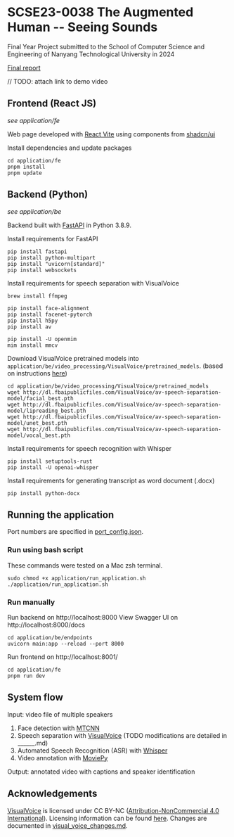 # SCSE23-0038 The Augmented Human -- Seeing Sounds
Final Year Project submitted to the School of Computer Science and Engineering of Nanyang Technological University in 2024

[Final report](https://hdl.handle.net/10356/175150)

// TODO: attach link to demo video


## Frontend (React JS)
*see application/fe*

Web page developed with [React Vite](https://vitejs.dev/) using components from [shadcn/ui](https://ui.shadcn.com/)

Install dependencies and update packages
```
cd application/fe
pnpm install
pnpm update
```

## Backend (Python)
*see application/be*

Backend built with [FastAPI](https://fastapi.tiangolo.com/) in Python 3.8.9.

Install requirements for FastAPI
```
pip install fastapi
pip install python-multipart
pip install "uvicorn[standard]"
pip install websockets
```

Install requirements for speech separation with VisualVoice
```
brew install ffmpeg

pip install face-alignment 
pip install facenet-pytorch
pip install h5py
pip install av

pip install -U openmim
mim install mmcv
```

Download VisualVoice pretrained models into `application/be/video_processing/VisualVoice/pretrained_models`.
(based on instructions [here](https://github.com/facebookresearch/VisualVoice?tab=readme-ov-file#demo-with-the-pre-trained-models))
```
cd application/be/video_processing/VisualVoice/pretrained_models
wget http://dl.fbaipublicfiles.com/VisualVoice/av-speech-separation-model/facial_best.pth
wget http://dl.fbaipublicfiles.com/VisualVoice/av-speech-separation-model/lipreading_best.pth
wget http://dl.fbaipublicfiles.com/VisualVoice/av-speech-separation-model/unet_best.pth
wget http://dl.fbaipublicfiles.com/VisualVoice/av-speech-separation-model/vocal_best.pth
```


Install requirements for speech recognition with Whisper
```
pip install setuptools-rust
pip install -U openai-whisper
```

Install requirements for generating transcript as word document (.docx)
```
pip install python-docx
```


## Running the application 
Port numbers are specified in [port_config.json](./application/port_config.json).

### Run using bash script 
These commands were tested on a Mac zsh terminal.
```
sudo chmod +x application/run_application.sh
./application/run_application.sh
```

### Run manually
Run backend on http://localhost:8000
View Swagger UI on http://localhost:8000/docs 
```
cd application/be/endpoints
uvicorn main:app --reload --port 8000
```

Run frontend on http://localhost:8001/
```
cd application/fe
pnpm run dev
```


## System flow
Input: video file of multiple speakers

1. Face detection with [MTCNN](https://github.com/timesler/facenet-pytorch?tab=readme-ov-file#guide-to-mtcnn-in-facenet-pytorch)
2. Speech separation with [VisualVoice](https://github.com/facebookresearch/VisualVoice/tree/main) (TODO modifications are detailed in ______.md)
3. Automated Speech Recognition (ASR) with [Whisper](https://github.com/openai/whisper)
4. Video annotation with [MoviePy](https://zulko.github.io/moviepy/)

Output: annotated video with captions and speaker identification 


## Acknowledgements
[VisualVoice](https://github.com/facebookresearch/VisualVoice/tree/main) is licensed under CC BY-NC ([Attribution-NonCommercial 4.0 International](https://creativecommons.org/licenses/by-nc/4.0/)). Licensing information can be found [here](https://github.com/facebookresearch/VisualVoice?tab=License-1-ov-file). Changes are documented in [visual_voice_changes.md](./application/be/video_processing/visual_voice_changes.md).